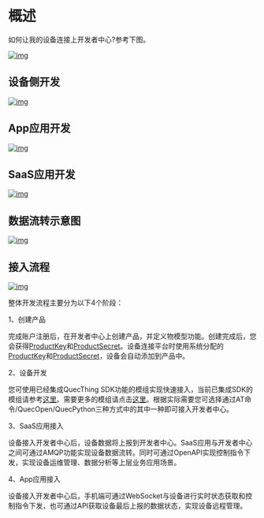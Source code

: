 # 概述

如何让我的设备连接上开发者中心?参考下图。

<a data-fancybox title="img" href="/zh/quickStart/image005.png">![img](/zh/quickStart/image005.png)</a>

## **设备侧开发**

<a data-fancybox title="img" href="/zh/quickStart/image2022-3-10_11-34-48.png">![img](/zh/quickStart/image2022-3-10_11-34-48.png)</a>


## **App应用开发**
<a data-fancybox title="img" href="/zh/quickStart/image2022-3-10_10-22-13.png">![img](/zh/quickStart/image2022-3-10_10-22-13.png)</a>

## **SaaS应用开发**

<a data-fancybox title="img" href="/zh/quickStart/image2022-3-10_10-22-46.png">![img](/zh/quickStart/image2022-3-10_10-22-46.png)</a>

## **数据流转示意图**

<a data-fancybox title="img" href="/zh/quickStart/image2022-3-22_10-39-54.png">![img](/zh/quickStart/image2022-3-22_10-39-54.png)</a>

## **接入流程**

<a data-fancybox title="img" href="/zh/quickStart/image10013.png">![img](/zh/quickStart/image10013.png)</a>

整体开发流程主要分为以下4个阶段：

1、创建产品

完成账户注册后，在开发者中心上创建产品，并定义物模型功能。创建完成后，您会获得[ProductKey](https://iot-cloud-docs.quectelcn.com/introduction/page-03.html)和[ProductSecret](https://iot-cloud-docs.quectelcn.com/introduction/page-03.html)。设备连接平台时使用系统分配的[ProductKey](https://iot-cloud-docs.quectelcn.com/introduction/page-03.html)和[ProductSecret](https://iot-cloud-docs.quectelcn.com/introduction/page-03.html)，设备会自动添加到产品中。

2、设备开发

您可使用已经集成QuecThing SDK功能的模组实现快速接入，当前已集成SDK的模组请参考[这里](https://iot.quectelcn.com/download?menuCode=MODULE_DEVL&resourceType=M)。需要更多的模组请点击[这里](https://yiyuanznsb.tmall.com/shop/view_shop.htm)。根据实际需要您可选择通过AT命令/QuecOpen/QuecPython三种方式中的其中一种即可接入开发者中心。

3、SaaS应用接入

设备接入开发者中心后，设备数据将上报到开发者中心。SaaS应用与开发者中心之间可通过AMQP功能实现设备数据流转。同时可通过OpenAPI实现控制指令下发，实现设备运维管理、数据分析等上层业务应用场景。

4、App应用接入

设备接入开发者中心后，手机端可通过WebSocket与设备进行实时状态获取和控制指令下发，也可通过API获取设备最后上报的数据状态，实现设备远程管理。


